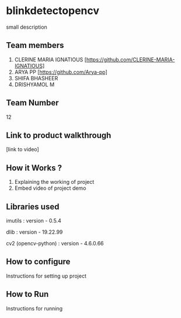 # blinkdetectopencv
small description
## Team members
1. CLERINE MARIA IGNATIOUS [https://github.com/CLERINE-MARIA-IGNATIOUS]
2. ARYA PP [https://github.com/Arya-pp]
3. SHIFA BHASHEER
4. DRISHYAMOL M
## Team Number
12
## Link to product walkthrough
[link to video]
## How it Works ?
1. Explaining the working of project
2. Embed video of project demo
## Libraries used

imutils : version - 0.5.4

dlib : version - 19.22.99

cv2 (opencv-python) : version -  4.6.0.66

## How to configure
Instructions for setting up project
## How to Run
Instructions for running